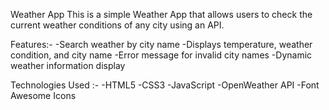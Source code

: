 Weather App
This is a simple Weather App that allows users to check the current weather conditions of any city using an API.

Features:- 
-Search weather by city name
-Displays temperature, weather condition, and city name
-Error message for invalid city names
-Dynamic weather information display

Technologies Used :- 
-HTML5
-CSS3
-JavaScript
-OpenWeather API
-Font Awesome Icons

